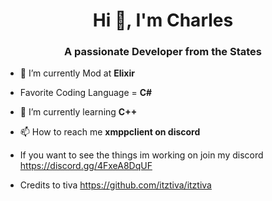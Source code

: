 <h1 align="center">Hi 👋, I'm Charles</h1>
<h3 align="center">A passionate Developer from the States</h3>

- 🔭 I’m currently Mod at **Elixir**

- Favorite Coding Language = **C#**

- 🌱 I’m currently learning **C++**

- 📫 How to reach me **xmppclient on discord**

- If you want to see the things im working on join my discord https://discord.gg/4FxeA8DqUF

- Credits to tiva  https://github.com/itztiva/itztiva

